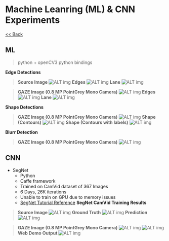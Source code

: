 # Machine Leanring (ML) & CNN Experiments
[<< Back](ml-app-in-adv-map-creation.md)

## ML
> python + openCV3 python bindings


**Edge Detections**
>**Source Image**
![ALT img](images/ai-ml-dl/ml-results/lane.png)
>**Edges**
![ALT img](images/ai-ml-dl/ml-results/edges-auto.jpg)
>**Lane**
![ALT img](images/ai-ml-dl/ml-results/edges-lane.jpg)

>**GAZE Image (0.8 MP PointGrey Mono Camera)**
![ALT img](images/ai-ml-dl/ml-results/gaze-sample/040417_145638_16363225_color_l_43.jpg)
>**Edges**
![ALT img](images/ai-ml-dl/ml-results/gaze-sample/edges-auto.jpg)
>**Lane**
![ALT img](images/ai-ml-dl/ml-results/gaze-sample/edges-lane.jpg)

**Shape Detections**
>**GAZE Image (0.8 MP PointGrey Mono Camera)**
![ALT img](images/ai-ml-dl/ml-results/gaze-sample/040417_145638_16363225_color_l_43.jpg)
>**Shape (Contours)**
![ALT img](images/ai-ml-dl/ml-results/gaze-sample/ml-shape.jpg)
>**Shape (Contours with labels)**
![ALT img](images/ai-ml-dl/ml-results/gaze-sample/ml-shape-labels.jpg)


**Blurr Detection**
>**GAZE Image (0.8 MP PointGrey Mono Camera)**
![ALT img](images/ai-ml-dl/ml-results/gaze-sample/blur-images.jpg)

## CNN
* SegNet
	* Python
	* Caffe framework
	* Trained on CamVid dataset of 367 Images
	* 6 Days, 26K iterations
	* Unable to train on GPU due to memory issues
	* [SegNet Tutorial Reference](http://mi.eng.cam.ac.uk/projects/segnet/tutorial.html)
**SegNet CamVid Training Results**
>**Source Image**
![ALT img](images/ai-ml-dl/segnet-results/f1-pic.png)
>**Ground Truth**
![ALT img](images/ai-ml-dl/segnet-results/f1-truth.png)
>**Prediction**
![ALT img](images/ai-ml-dl/segnet-results/f1-predict.png)

>**GAZE Image (0.8 MP PointGrey Mono Camera)**
![ALT img](images/ai-ml-dl/segnet-results/gz-f1-pic.png)
![ALT img](images/ai-ml-dl/segnet-results/gz-f1-predict.png)
**Web Demo Output**
![ALT img](images/ai-ml-dl/segnet-results/gz-webdemo-predict.png)